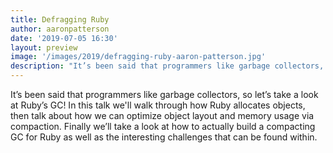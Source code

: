 ```yaml
---
title: Defragging Ruby
author: aaronpatterson
date: '2019-07-05 16:30'
layout: preview
image: '/images/2019/defragging-ruby-aaron-patterson.jpg'
description: "It’s been said that programmers like garbage collectors, so let’s take a look at Ruby’s GC!"
---
```


It’s been said that programmers like garbage collectors, so let’s take a look at Ruby’s GC! In this talk we'll walk through how Ruby allocates objects, then talk about how we can optimize object layout and memory usage via compaction. Finally we’ll take a look at how to actually build a compacting GC for Ruby as well as the interesting challenges that can be found within.
